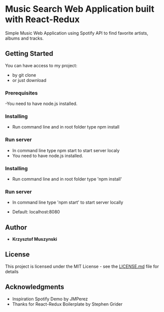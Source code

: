 # Music Search Web Application built with React-Redux

Simple Music Web Application using Spotify API to find favorite artists, albums and tracks.

## Getting Started

You can have access to my project: 

- by git clone
- or just download

### Prerequisites

-You need to have node.js installed.

### Installing

- Run command line and in root folder type npm install

### Run server

- In command line type npm start to start server localy
- You need to have node.js installed.

### Installing

- Run command line and in root folder type 'npm install'

### Run server

- In command line type 'npm start' to start server locally

- Default: localhost:8080

## Author

* **Krzysztof Muszynski**

## License

This project is licensed under the MIT License - see the [LICENSE.md](LICENSE.md) file for details

## Acknowledgments

* Inspiration Spotify Demo by JMPerez
* Thanks for React-Redux Boilerplate by Stephen Grider
